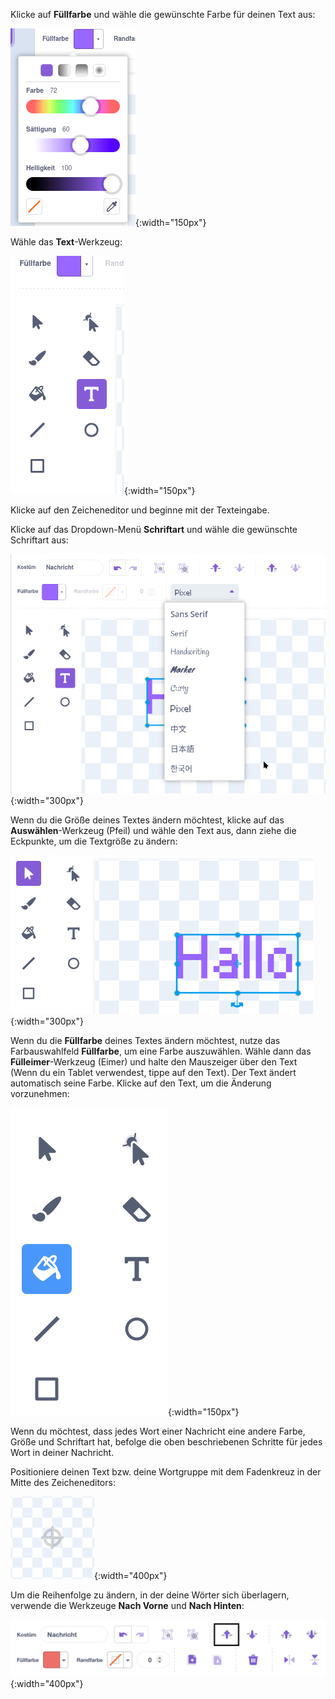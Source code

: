 Klicke auf **Füllfarbe** und wähle die gewünschte Farbe für deinen Text aus:

![Das Füllfarben-Auswahlmenü zeigt Schieberegler zur Steuerung von Farbe, Sättigung und Helligkeit.](images/from-me-fill-colour.png){:width="150px"}

Wähle das **Text**-Werkzeug:

![Das Text-Werkzeug.](images/from-me-text-tool.png){:width="150px"}

Klicke auf den Zeicheneditor und beginne mit der Texteingabe.

Klicke auf das Dropdown-Menü **Schriftart** und wähle die gewünschte Schriftart aus:

![Das Dropdown-Menü Schriftart zeigt die in Scratch verfügbaren Schriftarten.](images/from-me-text-font.png){:width="300px"}

Wenn du die Größe deines Textes ändern möchtest, klicke auf das **Auswählen**-Werkzeug (Pfeil) und wähle den Text aus, dann ziehe die Eckpunkte, um die Textgröße zu ändern:

![Das Auswählen-Werkzeug (Pfeil) und die Griffpunkte zur Änderung der Größe.](images/from-me-arrow-resize.png){:width="300px"}

Wenn du die **Füllfarbe** deines Textes ändern möchtest, nutze das Farbauswahlfeld **Füllfarbe**, um eine Farbe auszuwählen. Wähle dann das **Fülleimer**-Werkzeug (Eimer) und halte den Mauszeiger über den Text (Wenn du ein Tablet verwendest, tippe auf den Text). Der Text ändert automatisch seine Farbe. Klicke auf den Text, um die Änderung vorzunehmen:

![Das Fülleimer-Werkzeug (Eimer).](images/from-me-fill-bucket.png){:width="150px"}

Wenn du möchtest, dass jedes Wort einer Nachricht eine andere Farbe, Größe und Schriftart hat, befolge die oben beschriebenen Schritte für jedes Wort in deiner Nachricht.

Positioniere deinen Text bzw. deine Wortgruppe mit dem Fadenkreuz in der Mitte des Zeicheneditors:

![Das Fadenkreuz.](images/from-me-paint-editor-centre.png){:width="400px"}

Um die Reihenfolge zu ändern, in der deine Wörter sich überlagern, verwende die Werkzeuge **Nach Vorne** und **Nach Hinten**:

![Die „Nach Vorne“ und „Nach Hinten“ Werkzeuge.](images/from-me-paint-editor-forward-backward.png){:width="400px"}
